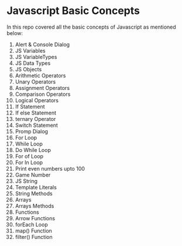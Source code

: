 # Javascript Basic Concepts

<p>In this repo covered all the basic concepts of Javascript as mentioned below:</p>

<ol>
    <li>Alert & Console Dialog</li>
    <li>JS Variables</li>
    <li>JS VariableTypes</li>
    <li>JS Data Types</li>
    <li>JS Objects</li>
    <li>Arithmetic Operators</li>
    <li>Unary Operators</li>
    <li>Assignment Operators</li>
    <li>Comparison Operators</li>
    <li>Logical Operators</li>
    <li>If Statement</li>
    <li>If else Statement</li>
    <li>ternary Operator</li>
    <li>Switch Statement</li>
    <li>Promp Dialog</li>
    <li>For Loop</li>
    <li>While Loop</li>
    <li>Do While Loop</li>
    <li>For of Loop</li>
    <li>For In Loop</li>
    <li>Print even numbers upto 100</li>
    <li>Game Number</li>
    <li>JS String</li>
    <li>Template Literals</li>
    <li>String Methods</li>
    <li>Arrays</li>
    <li>Arrays Methods</li>
    <li>Functions</li>
    <li>Arrow Functions</li>
    <li>forEach Loop</li>
    <li>map() Function</li>
    <li>filter() Function</li>
</ol>